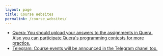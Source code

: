 ```yaml
---
layout: page
title: Course Websites
permalink: /course_websites/
---
```

* [Quera: You should upload your answers to the assignments in Quera. Also you can participate Quera's programming contests for more practice.](https://quera.ir/course/3926/)
* [Telegram: Course events will be announced in the Telegram chanel too.](t.me/IUST_DA98991)